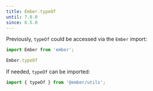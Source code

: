```yaml
---
title: Ember.typeOf
until: 7.0.0
since: 6.5.0
---
```



Previously, `typeOf` could be accessed via the `Ember` import:
```js
import Ember from 'ember';

Ember.typeOf
```

If needed, `typeOf` can be imported:
```js
import { typeOf } from '@ember/utils';
```
